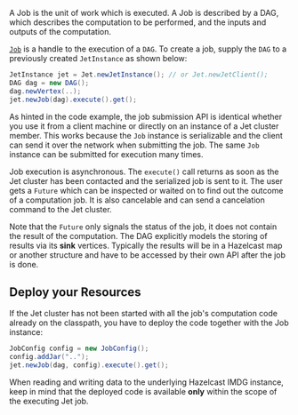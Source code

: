 A Job is the unit of work which is executed. A Job is described by a
DAG, which describes the computation to be performed, and the inputs and
outputs of the computation.

[`Job`](http://docs.hazelcast.org/docs/jet/0.5/javadoc/com/hazelcast/jet/Job.html)
is a handle to the execution of a `DAG`. To create a job, supply the `DAG`
to a previously created `JetInstance` as shown below:

```java
JetInstance jet = Jet.newJetInstance(); // or Jet.newJetClient();
DAG dag = new DAG();
dag.newVertex(..);
jet.newJob(dag).execute().get();
```

As hinted in the code example, the job submission API is identical
whether you use it from a client machine or directly on an instance of a
Jet cluster member. This works because the `Job` instance is
serializable and the client can send it over the network when submitting
the job. The same `Job` instance can be submitted for execution many
times.

Job execution is asynchronous. The `execute()` call returns as soon as
the Jet cluster has been contacted and the serialized job is sent to it.
The user gets a `Future` which can be inspected or waited on to find out
the outcome of a computation job. It is also cancelable and can send a
cancelation command to the Jet cluster.

Note that the `Future` only signals the status of the job, it does not
contain the result of the computation. The DAG explicitly models the
storing of results via its **sink** vertices. Typically the results will
be in a Hazelcast map or another structure and have to be accessed by
their own API after the job is done.

## Deploy your Resources

If the Jet cluster has not been started with all the job's computation
code already on the classpath, you have to deploy the code together
with the Job instance:

```java
JobConfig config = new JobConfig();
config.addJar("..");
jet.newJob(dag, config).execute().get();
```

When reading and writing data to the underlying Hazelcast IMDG instance,
keep in mind that the deployed code is available **only** within the
scope of the executing Jet job.
